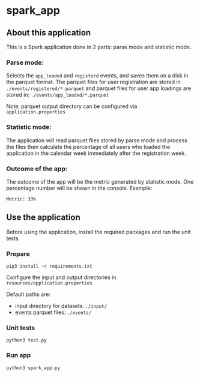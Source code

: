# spark_app
## About this application
This is a Spark application done in 2 parts: parse mode and statistic mode. 

### Parse mode: 
Selects the `app_loaded` and `registerd` events, and saves them on a disk in the parquet format. The parquet files for user registration are stored in 
`./events/registered/*.parquet`
and parquet files for user app loadings are stored in:
`./events/app_loaded/*.parquet`

Note: parquet output directory can be configured via `application.properties`

### Statistic mode:
The application will read parquet files stored by parse mode and process the files then calculate the percentage of all users who loaded the application in the calendar week immediately after the registration week.

### Outcome of the app:
The outcome of the app will be the metric generated by statistic mode. One percentage number will be shown in the console.
Example:
```
Metric: 33%
```

## Use the application
Before using the application, install the required packages and run the unit tests.

### Prepare
```shell
pip3 install -r requirements.txt
```

Configure the input and output directories in `resources/application.properties`

Default paths are:
- input directory for datasets: `./input/`
- events parquet files: `./events/`

### Unit tests
```shell
python3 test.py
```

### Run app
```shell
python3 spark_app.py
```
